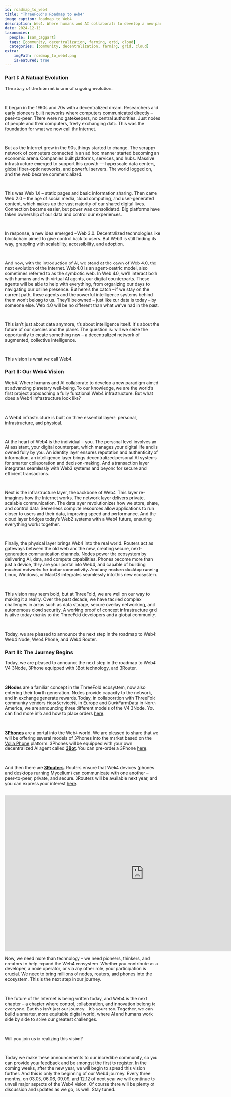 ```yaml
---
id: roadmap_to_web4
title: "ThreeFold's Roadmap to Web4"
image_caption: Roadmap to Web4
description: Web4. Where humans and AI collaborate to develop a new paradigm aimed at advancing planetary well-being.
date: 2024-12-12
taxonomies:
  people: [sam_taggart]
  tags: [community, decentralization, farming, grid, cloud]
  categories: [community, decentralization, farming, grid, cloud]
extra:
    imgPath: roadmap_to_web4.png
    isFeatured: true
---
```


### **Part I: A Natural Evolution**

The story of the Internet is one of ongoing evolution.

<br>

It began in the 1960s and 70s with a decentralized dream. Researchers and early pioneers built networks where computers communicated directly – peer-to-peer. There were no gatekeepers, no central authorities. Just nodes of people and their computers, freely exchanging data. This was the foundation for what we now call the Internet.

<br>

But as the Internet grew in the 90s, things started to change. The scrappy network of computers connected in an ad hoc manner started becoming an economic arena. Companies built platforms, services, and hubs. Massive infrastructure emerged to support this growth — hyperscale data centers, global fiber-optic networks, and powerful servers. The world logged on, and the web became commercialized.

<br>

This was Web 1.0 – static pages and basic information sharing. Then came Web 2.0 – the age of social media, cloud computing, and user-generated content, which makes up the vast majority of our shared digital lives. Connection became easier, but power was consolidated. Big platforms have taken ownership of our data and control our experiences.

<br>

In response, a new idea emerged – Web 3.0. Decentralized technologies like blockchain aimed to give control back to users. But Web3 is still finding its way, grappling with scalability, accessibility, and adoption.

<br>

And now, with the introduction of AI, we stand at the dawn of Web 4.0, the next evolution of the Internet. Web 4.0 is an agent-centric model, also sometimes referred to as the symbiotic web. In Web 4.0, we’ll interact both with humans and with virtual AI agents, our digital counterparts. These agents will  be able to help with everything, from organizing our days to navigating our online presence.
But here’s the catch – if we stay on the current path, these agents and the powerful intelligence systems behind them won’t belong to us. They’ll be owned – just like our data is today – by someone else. Web 4.0 will be no different than what we’ve had in the past.

<br>

This isn’t just about data anymore, it’s about intelligence itself. It's about the future of our species and the planet. The question is: will we seize the opportunity to create something new – a decentralized network of augmented, collective intelligence.

<br>

This vision is what *we* call Web4.

### **Part II: Our Web4 Vision**

Web4. Where humans and AI collaborate to develop a new paradigm aimed at advancing planetary well-being. To our knowledge, we are the world’s first project approaching a fully functional Web4 infrastructure. But what does a Web4 infrastructure look like?

<br>

A Web4 infrastructure is built on three essential layers: personal, infrastructure, and physical.

<br>

At the heart of Web4 is the individual – you. The personal level involves an AI assistant, your digital counterpart, which manages your digital life and is owned fully by you. An identity layer ensures reputation and authenticity of information, an intelligence layer brings decentralized personal AI systems for smarter collaboration and decision-making. And a transaction layer integrates seamlessly with Web3 systems and beyond for secure and efficient transactions.

<br>

Next is the infrastructure layer, the backbone of Web4. This layer re-imagines how the Internet works. The network layer delivers private, scalable communication. The data layer revolutionizes how we store, share, and control data. Serverless compute resources allow applications to run closer to users and their data, improving speed and performance. And the cloud layer bridges today’s Web2 systems with a Web4 future, ensuring everything works together.

<br>

Finally, the physical layer brings Web4 into the real world. Routers act as gateways between the old web and the new, creating secure, next-generation communication channels. Nodes power the ecosystem by delivering AI, data, and compute capabilities. Phones become more than just a device, they are your portal into Web4, and capable of building meshed networks for better connectivity. And any modern desktop running Linux, Windows, or MacOS integrates seamlessly into this new ecosystem.

<br>

This vision may seem bold, but at ThreeFold, we are well on our way to making it a reality. Over the past decade, we have tackled complex challenges in areas such as data storage, secure overlay networking, and autonomous cloud security. A working proof of concept infrastructure grid is alive today thanks to the ThreeFold developers and a global community.

<br>

Today, we are pleased to announce the next step in the roadmap to Web4: Web4 Node, Web4 Phone, and Web4 Router.

### **Part III: The Journey Begins**

Today, we are pleased to announce the next step in the roadmap to Web4: V4 3Node, 3Phone equipped with 3Bot technology, and 3Router.

<br>

**3Nodes** are a familiar concept in the ThreeFold ecosystem, now also entering their fourth generation. Nodes provide capacity to the network, and in exchange generate rewards. Today, in collaboration with ThreeFold community vendors HostServiceNL in Europe and DuckFarmData in North America, we are announcing three different models of the V4 3Node. You can find more info and how to place orders [here](https://docs.threefold.io/docs/become-a-farmer/get_started).

<br>

**[3Phones](https://docs.threefold.io/docs/components/3phone)** are a portal into the Web4 world. We are pleased to share that we will be offering several models of 3Phones into the market based on the [Volla Phone](https://volla.online/en/) platform. 3Phones will be equipped with your own decentralized AI agent called **[3Bot](https://docs.threefold.io/docs/components/3bot)**. You can pre-order a 3Phone [here](https://threefold.io/signup).

<br>

And then there are **[3Routers](https://docs.threefold.io/docs/components/3router)**. Routers ensure that Web4 devices (phones and desktops running Mycelium) can communicate with one another – peer-to-peer, private, and secure. 3Routers will be available next year, and you can express your interest [here](https://threefold.io/signup).

<br>

<iframe width="896" height="504" src="https://www.youtube.com/embed/Z3TRrwxOIz0?si=fCnX1D1uHnU4k411" title="YouTube video player" frameborder="0" allow="accelerometer; autoplay; clipboard-write; encrypted-media; gyroscope; picture-in-picture; web-share" referrerpolicy="strict-origin-when-cross-origin" allowfullscreen></iframe>

<br>

Now, we need more than technology – we need pioneers, thinkers, and creators to help expand the Web4 ecosystem. Whether you contribute as a developer, a node operator, or via any other role, your participation is crucial. We need to bring millions of nodes, routers, and phones into the ecosystem. This is the next step in our journey.

<br>

The future of the Internet is being written today, and Web4 is the next chapter – a chapter where control, collaboration, and innovation belong to everyone. But this isn’t just our journey – it’s yours too. Together, we can build a smarter, more equitable digital world, where AI and humans work side by side to solve our greatest challenges.

<br>

Will you join us in realizing this vision?

<br>

Today we make these announcements to our incredible community, so you can provide your feedback and be amongst the first to register. In the coming weeks, after the new year, we will begin to spread this vision further. And this is only the beginning of our Web4 journey. Every three months, on 03.03, 06.06, 09.09, and 12.12 of next year we will continue to unveil major aspects of the Web4 vision. Of course there will be plenty of discussion and updates as we go, as well. Stay tuned.